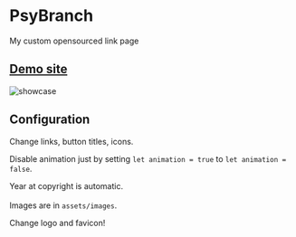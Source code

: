 # PsyBranch
 My custom opensourced link page

 [Demo site](https://psybranch.crafttale.eu)
---
![showcase](https://github.com/user-attachments/assets/cb03d32b-d146-4b2f-9bc2-fe8924be184a)

Configuration
---
Change links, button titles, icons.

Disable animation just by setting `let animation = true` to `let animation = false`.

Year at copyright is automatic.\
\
Images are in `assets/images`.

Change logo and favicon!


